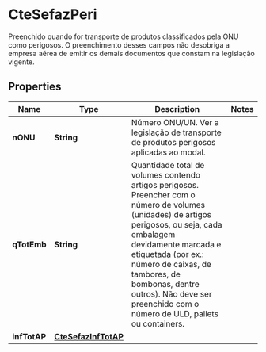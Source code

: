 

# CteSefazPeri

Preenchido quando for  transporte de produtos classificados pela ONU como perigosos.  O preenchimento desses campos não desobriga a empresa aérea de emitir os demais documentos que constam na legislação vigente.

## Properties

| Name | Type | Description | Notes |
|------------ | ------------- | ------------- | -------------|
|**nONU** | **String** | Número ONU/UN.  Ver a legislação de transporte de produtos perigosos aplicadas ao modal. |  |
|**qTotEmb** | **String** | Quantidade total de volumes contendo artigos perigosos.  Preencher com o número de volumes (unidades) de artigos perigosos, ou seja, cada embalagem devidamente marcada e etiquetada (por ex.: número de caixas, de tambores, de bombonas, dentre outros). Não deve ser preenchido com o número de ULD, pallets ou containers. |  |
|**infTotAP** | [**CteSefazInfTotAP**](CteSefazInfTotAP.md) |  |  |



